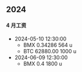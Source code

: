 ## 2024

#### 4 月工资

- 2024-05-10 12:30:00
  - BMX 0.34286 564 u
  - BTC 62880.00 1000 u
- 2024-06-09 12:30:00
  - BMX 0.4 1800 u
